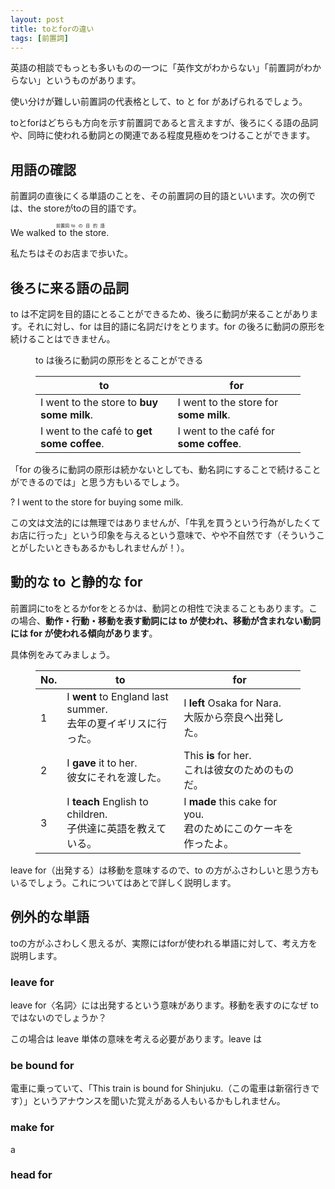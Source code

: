 ```yaml
---
layout: post
title: toとforの違い
tags: [前置詞]
---
```


<p>英語の相談でもっとも多いものの一つに「英作文がわからない」「前置詞がわからない」というものがあります。</p>

<p>使い分けが難しい前置詞の代表格として、to と for があげられるでしょう。</p>

<p>toとforはどちらも方向を示す前置詞であると言えますが、後ろにくる語の品詞や、同時に使われる動詞との関連である程度見極めをつけることができます。</p>

<p></p>

<h2 id="用語の確認">用語の確認</h2>
<p>前置詞の直後にくる単語のことを、その前置詞の目的語といいます。次の例では、the storeがtoの目的語です。</p>

<div class="ex__sentence">
  <p class="ex__sentence--en">We walked <ruby><rb>to</rb><rt>前置詞</rt></ruby> <ruby><rb>the store</rb><rt>toの目的語</rt></ruby>.</p>
  <p class="ex__sentence--jp">私たちはそのお店まで歩いた。</p>
</div>

<h2 id="後ろに来る語の品詞">後ろに来る語の品詞</h2>

<p>to は不定詞を目的語にとることができるため、後ろに動詞が来ることがあります。それに対し、for は目的語に名詞だけをとります。for の後ろに動詞の原形を続けることはできません。</p>

<figure class="table__wrap">
  <figcaption>to は後ろに動詞の原形をとることができる</figcaption>
  <table class="table">
    <thead>
      <tr>
        <th>to</th>
        <th>for</th>
      </tr>
    </thead>
    <tbody>
      <tr>
        <td>I went to the store to <strong><span class="verb--highlighted">buy</span> some milk</strong>.</td>
        <td>I went to the store for <strong>some milk</strong>.</td>
      </tr>
      <tr>
        <td>I went to the café to <strong><span class="verb--highlighted">get</span> some coffee</strong>.</td>
        <td>I went to the café for <strong>some coffee</strong>.</td>
      </tr>
    </tbody>
  </table>
</figure>

<p>「for の後ろに動詞の原形は続かないとしても、動名詞にすることで続けることができるのでは」と思う方もいるでしょう。</p>

<div class="ex__sentence">
  <p class="ex__sentence--en">? I went to the store for buying some milk.</p>
</div>

<p>この文は文法的には無理ではありませんが、「牛乳を買うという行為がしたくてお店に行った」という印象を与えるという意味で、やや不自然です（そういうことがしたいときもあるかもしれませんが！）。</p>

<p></p>

<h2 id="動的な-to-と静的な-for">動的な to と静的な for</h2>
<p>前置詞にtoをとるかforをとるかは、動詞との相性で決まることもあります。この場合、<strong>動作・行動・移動を表す動詞には
  to が使われ、移動が含まれない動詞には for が使われる傾向があります</strong>。</p>

<p>具体例をみてみましょう。</p>

<figure class="table__wrap">
<table class="table">
  <thead>
    <tr>
      <th>No.</th>
      <th>to</th>
      <th>for</th>
    </tr>
  </thead>
  <tbody>
    <tr>
      <td>1</td>
      <td>I <strong>went</strong> to England last summer.<br>去年の夏イギリスに行った。</td>
      <td>I <strong>left</strong> Osaka for Nara.<br>大阪から奈良へ出発した。</td>
    </tr>
    <tr>
      <td>2</td>
      <td>I <strong>gave</strong> it to her.<br>彼女にそれを渡した。</td>
      <td>This <strong>is</strong> for her.<br>これは彼女のためのものだ。</td>
    </tr>
    <tr>
      <td>3</td>
      <td>I <strong>teach</strong> English to children. <br> 子供達に英語を教えている。</td>
      <td>I <strong>made</strong> this cake for you. <br> 君のためにこのケーキを作ったよ。</td>
    </tr>
  </tbody>
</table>
</figure>

<p>leave for（出発する）は移動を意味するので、to の方がふさわしいと思う方もいるでしょう。これについてはあとで詳しく説明します。</p>

<h2 id="例外的な単語">例外的な単語</h2>
<p>toの方がふさわしく思えるが、実際にはforが使われる単語に対して、考え方を説明します。</p>

<h3 id="leave-for">leave for</h3>
<p>leave for〈名詞〉には出発するという意味があります。移動を表すのになぜ to ではないのでしょうか？</p>

<p>この場合は leave 単体の意味を考える必要があります。leave は</p>

<h3 id="be-bound-for">be bound for</h3>

<p>電車に乗っていて、「This train is bound for Shinjuku.（この電車は新宿行きです）」というアナウンスを聞いた覚えがある人もいるかもしれません。</p>

<h3 id="make-for">make for</h3>

<p>a</p>

<h3 id="head-for">head for</h3>
